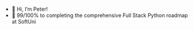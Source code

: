 - 👋 Hi, I’m Peter!
- 🌱 99/100% to completing the comprehensive Full Stack Python roadmap at SoftUni
